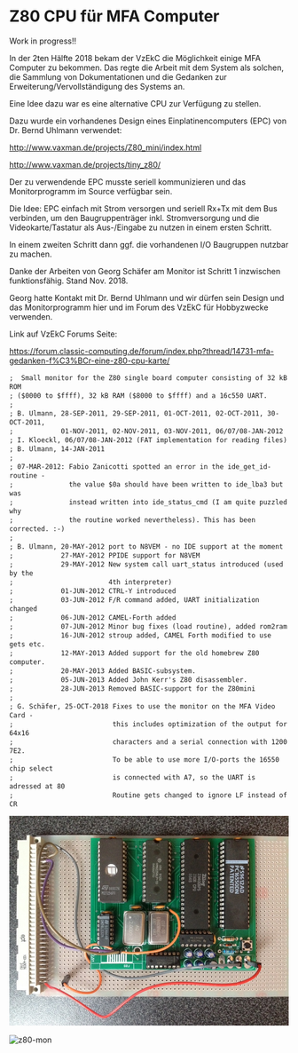 # Z80 CPU für MFA Computer

Work in progress!!

In der 2ten Hälfte 2018 bekam der VzEkC die Möglichkeit einige MFA Computer zu bekommen. 
Das regte die Arbeit mit dem System als solchen, die Sammlung von Dokumentationen und die 
Gedanken zur Erweiterung/Vervollständigung des Systems an.

Eine Idee dazu war es eine alternative CPU zur Verfügung zu stellen.

Dazu wurde ein vorhandenes Design eines Einplatinencomputers (EPC) von Dr. Bernd Uhlmann verwendet:

http://www.vaxman.de/projects/Z80_mini/index.html

http://www.vaxman.de/projects/tiny_z80/


Der zu verwendende EPC musste seriell kommunizieren und das Monitorprogramm im Source verfügbar sein.

Die Idee: EPC einfach mit Strom versorgen und seriell Rx+Tx mit dem Bus verbinden, um den Baugruppenträger 
inkl. Stromversorgung und die Videokarte/Tastatur als Aus-/Eingabe zu nutzen in einem ersten Schritt.

In einem zweiten Schritt dann ggf. die vorhandenen I/O Baugruppen nutzbar zu machen.

Danke der Arbeiten von Georg Schäfer am Monitor ist Schritt 1 inzwischen funktionsfähig. Stand Nov. 2018.

Georg hatte Kontakt mit Dr. Bernd Uhlmann und wir dürfen sein Design und das Monitorprogramm hier und im Forum des VzEkC für 
Hobbyzwecke verwenden.

Link auf VzEkC Forums Seite:

https://forum.classic-computing.de/forum/index.php?thread/14731-mfa-gedanken-f%C3%BCr-eine-z80-cpu-karte/

```
;  Small monitor for the Z80 single board computer consisting of 32 kB ROM 
; ($0000 to $ffff), 32 kB RAM ($8000 to $ffff) and a 16c550 UART.
;
; B. Ulmann, 28-SEP-2011, 29-SEP-2011, 01-OCT-2011, 02-OCT-2011, 30-OCT-2011,
;            01-NOV-2011, 02-NOV-2011, 03-NOV-2011, 06/07/08-JAN-2012
; I. Kloeckl, 06/07/08-JAN-2012 (FAT implementation for reading files)
; B. Ulmann, 14-JAN-2011 
;
; 07-MAR-2012: Fabio Zanicotti spotted an error in the ide_get_id-routine - 
;              the value $0a should have been written to ide_lba3 but was
;              instead written into ide_status_cmd (I am quite puzzled why
;              the routine worked nevertheless). This has been corrected. :-)
;
; B. Ulmann, 20-MAY-2012 port to N8VEM - no IDE support at the moment 
;            27-MAY-2012 PPIDE support for N8VEM
;            29-MAY-2012 New system call uart_status introduced (used by the
;                        4th interpreter)
;            01-JUN-2012 CTRL-Y introduced
;            03-JUN-2012 F/R command added, UART initialization changed
;            06-JUN-2012 CAMEL-Forth added
;            07-JUN-2012 Minor bug fixes (load routine), added rom2ram
;            16-JUN-2012 stroup added, CAMEL Forth modified to use gets etc.
;            12-MAY-2013 Added support for the old homebrew Z80 computer.
;            20-MAY-2013 Added BASIC-subsystem.
;            05-JUN-2013 Added John Kerr's Z80 disassembler.
;            28-JUN-2013 Removed BASIC-support for the Z80mini
;
; G. Schäfer, 25-OCT-2018 Fixes to use the monitor on the MFA Video Card -
;                         this includes optimization of the output for 64x16 
;                         characters and a serial connection with 1200 7E2.
;                         To be able to use more I/O-ports the 16550 chip select 
;                         is connected with A7, so the UART is adressed at 80
;                         Routine gets changed to ignore LF instead of CR
```

![z80-mfa](https://github.com/petersieg/MFA/blob/master/z80-cpu/MFA-Z80.JPG)

![z80-mon](https://github.com/petersieg/MFA/blob/master/z80-cpu/MFA-Monitor.JPG)





